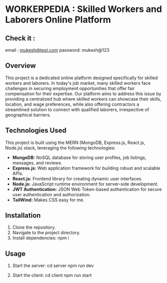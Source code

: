 # WORKERPEDIA : Skilled Workers and Laborers Online Platform

## Check it : 
email : mukesh@test.com
password: mukesh@123

## Overview
This project is a dedicated online platform designed specifically for skilled workers and laborers. In today's job market, many skilled workers face challenges in securing employment opportunities that offer fair compensation for their expertise. Our platform aims to address this issue by providing a centralized hub where skilled workers can showcase their skills, location, and wage preferences, while also offering contractors a streamlined solution to connect with qualified laborers, irrespective of geographical barriers.


## Technologies Used
This project is built using the MERN (MongoDB, Express.js, React.js, Node.js) stack, leveraging the following technologies:
- **MongoDB:** NoSQL database for storing user profiles, job listings, messages, and reviews.
- **Express.js:** Web application framework for building robust and scalable APIs.
- **React.js:** Frontend library for creating dynamic user interfaces.
- **Node.js:** JavaScript runtime environment for server-side development.
- **JWT Authentication:** JSON Web Token-based authentication for secure user authentication and authorization.
- **TailWind:** Makes CSS easy for me.

## Installation
1. Clone the repository.
2. Navigate to the project directory.
3. Install dependencies: npm i

## Usage
1. Start the server:
cd server
npm run dev

2. Start the client:
cd client
npm run start
